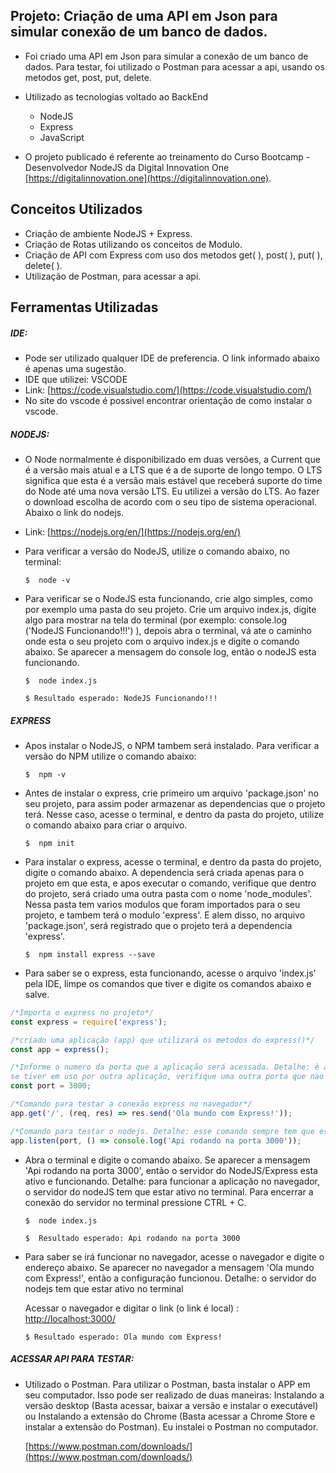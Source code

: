 ## Projeto: Criação de uma API em Json para simular conexão de um banco de dados.

- Foi criado uma API em Json para simular a conexão de um banco de dados. Para testar, foi utilizado o Postman para acessar a api, usando os metodos get, post, put, delete. 

- Utilizado as tecnologias voltado ao BackEnd
    * NodeJS 
    * Express
    * JavaScript 
 
- O projeto publicado é referente ao treinamento do Curso Bootcamp - Desenvolvedor NodeJS da Digital Innovation One [https://digitalinnovation.one](https://digitalinnovation.one).

## Conceitos Utilizados

- Criação de ambiente NodeJS + Express. 
- Criação de Rotas utilizando os conceitos de Modulo. 
- Criação de API com Express com uso dos metodos get( ), post( ), put( ), delete( ). 
- Utilização de Postman, para acessar a api.


## Ferramentas Utilizadas 

##### IDE: 

- Pode ser utilizado qualquer IDE de preferencia. O link informado abaixo é apenas uma sugestão.
- IDE que utilizei:  VSCODE
- Link: [https://code.visualstudio.com/](https://code.visualstudio.com/)
- No site do vscode é possivel encontrar orientação de como instalar o vscode.


##### NODEJS: 

- O Node normalmente é disponibilizado em duas versões, a Current que é a versão mais atual e a LTS que é a de suporte de longo tempo. O LTS significa que esta é a versão mais estável que receberá suporte do time do Node até uma nova versão LTS. Eu utilizei a versão do LTS. Ao fazer o download escolha de acordo com o seu tipo de sistema operacional. Abaixo o link do nodejs.

- Link: [https://nodejs.org/en/](https://nodejs.org/en/)

- Para verificar a versão do NodeJS, utilize o comando abaixo, no terminal:

  `$  node -v`

- Para verificar se o NodeJS esta funcionando, crie algo simples, como por exemplo uma pasta do seu projeto. Crie um arquivo index.js, digite algo para mostrar na tela do terminal (por exemplo: console.log ('NodeJS Funcionando!!!') ), depois abra o terminal, vá ate o caminho onde esta o seu projeto com o arquivo index.js e digite o comando abaixo. Se aparecer a mensagem do console log, então o nodeJS esta funcionando.

  `$  node index.js`

  `$ Resultado esperado: NodeJS Funcionando!!!`



##### EXPRESS

- Apos instalar o NodeJS, o NPM tambem será instalado. Para verificar a versão do NPM utilize o comando abaixo:

  `$  npm -v`

- Antes de instalar o express, crie primeiro um arquivo 'package.json' no seu projeto, para assim poder armazenar as dependencias que o projeto terá. Nesse caso, acesse o terminal, e dentro da pasta do projeto, utilize o comando abaixo para criar o arquivo. 

  `$  npm init`

- Para instalar o express, acesse o terminal, e dentro da pasta do projeto, digite o comando abaixo. A dependencia será criada apenas para o projeto em que esta, e apos executar o comando, verifique que dentro do projeto, será criado uma outra pasta com o nome 'node_modules'. Nessa pasta tem varios modulos que foram importados para o seu projeto, e tambem terá o modulo 'express'. E alem disso, no arquivo 'package.json', será registrado que o projeto terá a dependencia 'express'.

  `$  npm install express --save`

- Para saber se o express, esta funcionando, acesse o arquivo 'index.js' pela IDE, limpe os comandos que tiver e digite os comandos abaixo e salve. 

```javascript
/*Importa o express no projeto*/
const express = require('express');

/*criado uma aplicação (app) que utilizará os metodos do express()*/
const app = express();

/*Informe o numero da porta que a aplicação será acessada. Detalhe: è apenas uma sugestão, 
se tiver em uso por outra aplicação, verifique uma outra porta que nao esta em uso*/
const port = 3000; 

/*Comando para testar a conexão express no navegador*/
app.get('/', (req, res) => res.send('Ola mundo com Express!'));

/*Comando para testar o nodejs. Detalhe: esse comando sempre tem que esta no final do arquivo js*/
app.listen(port, () => console.log('Api rodando na porta 3000'));
```

- Abra o terminal e digite o comando abaixo. Se aparecer a mensagem 'Api rodando na porta 3000',
então o servidor do NodeJS/Express esta ativo e funcionando.
Detalhe: para funcionar a aplicação no navegador, o servidor do nodeJS tem que estar ativo no terminal.
Para encerrar a conexão do servidor no terminal pressione CTRL + C.

  `$  node index.js`

  `$  Resultado esperado: Api rodando na porta 3000`

- Para saber se irá funcionar no navegador, acesse o navegador e digite o endereço abaixo. Se aparecer no navegador a mensagem 'Ola mundo com Express!', então a configuração funcionou. Detalhe: o servidor do nodejs tem que estar ativo no terminal

  Acessar o navegador e digitar o link (o link é local) :  [http://localhost:3000/](http://localhost:3000/)

  `$ Resultado esperado: Ola mundo com Express!`


##### ACESSAR API PARA TESTAR: 

- Utilizado o Postman. Para utilizar o Postman, basta instalar o APP em seu computador. Isso pode ser realizado de duas maneiras: Instalando a versão desktop (Basta acessar, baixar a versão e instalar o executável) ou Instalando a extensão do Chrome (Basta acessar a Chrome Store e instalar a extensão do Postman). Eu instalei o Postman no computador.

  [https://www.postman.com/downloads/](https://www.postman.com/downloads/)

